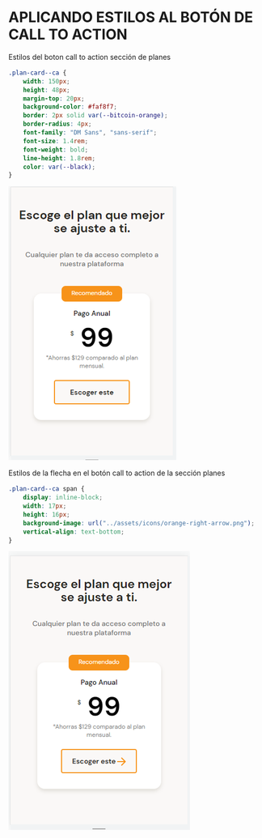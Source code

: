 # APLICANDO ESTILOS AL BOTÓN DE CALL TO ACTION

Estilos del boton call to action sección de planes

~~~css
.plan-card--ca {
    width: 150px;
    height: 48px;
    margin-top: 20px;
    background-color: #faf8f7;
    border: 2px solid var(--bitcoin-orange);
    border-radius: 4px;
    font-family: "DM Sans", "sans-serif";
    font-size: 1.4rem;
    font-weight: bold;
    line-height: 1.8rem;
    color: var(--black);
}
~~~

![](../imagenes/img70.png)

Estilos de la flecha en el botón call to action de la sección planes

~~~css
.plan-card--ca span {
    display: inline-block;
    width: 17px;
    height: 16px;
    background-image: url("../assets/icons/orange-right-arrow.png");
    vertical-align: text-bottom;
}
~~~

![](../imagenes/img71.png)